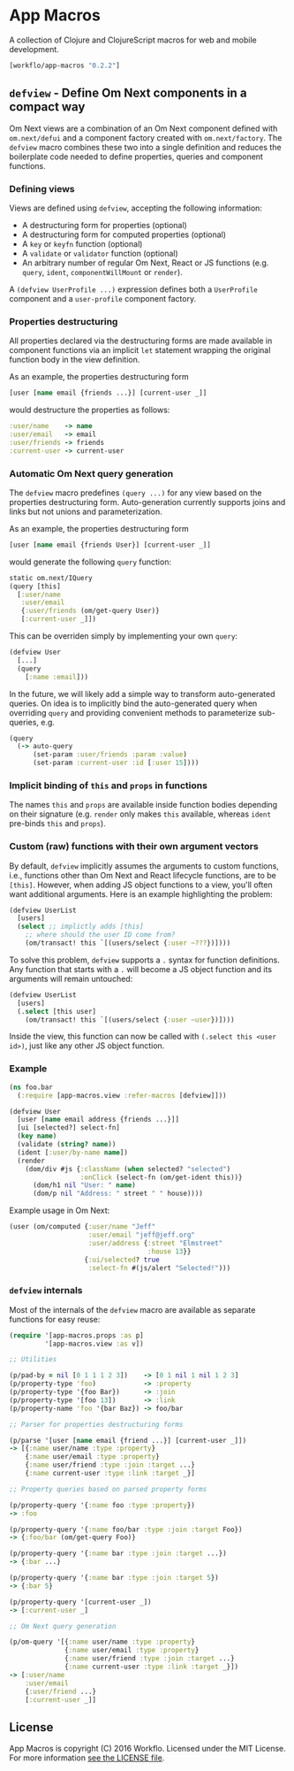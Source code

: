 # App Macros

A collection of Clojure and ClojureScript macros for web and mobile
development.

```clojure
[workflo/app-macros "0.2.2"]
```

## `defview` - Define Om Next components in a compact way

Om Next views are a combination of an Om Next component defined
with `om.next/defui` and a component factory created with
`om.next/factory`. The `defview` macro combines these two into
a single definition and reduces the boilerplate code needed to
define properties, queries and component functions.

### Defining views

Views are defined using `defview`, accepting the following
information:

* A destructuring form for properties (optional)
* A destructuring form for computed properties (optional)
* A `key` or `keyfn` function (optional)
* A `validate` or `validator` function (optional)
* An arbitrary number of regular Om Next, React or JS
  functions (e.g. `query`, `ident`, `componentWillMount`
  or `render`).

A `(defview UserProfile ...)` expression defines both a
`UserProfile` component and a `user-profile` component
factory.

### Properties destructuring

All properties declared via the destructuring forms are
made available in component functions via an implicit
`let` statement wrapping the original function body in
the view definition.

As an example, the properties destructuring form

```clojure
[user [name email {friends ...}] [current-user _]]
```

would destructure the properties as follows:

```clojure
:user/name    -> name
:user/email   -> email
:user/friends -> friends
:current-user -> current-user
```

### Automatic Om Next query generation

The `defview` macro predefines `(query ...)` for any view based
on the properties destructuring form. Auto-generation currently
supports joins and links but not unions and parameterization.

As an example, the properties destructuring form

```clojure
[user [name email {friends User}] [current-user _]]
```

would generate the following `query` function:

```clojure
static om.next/IQuery
(query [this]
  [:user/name
   :user/email
   {:user/friends (om/get-query User)}
   [:current-user _]])
```

This can be overriden simply by implementing your own `query`:

```clojure
(defview User
  [...]
  (query
    [:name :email]))
```

In the future, we will likely add a simple way to transform
auto-generated queries. On idea is to implicitly bind the
auto-generated query when overriding `query` and providing
convenient methods to parameterize sub-queries, e.g.

```clojure
(query
  (-> auto-query
      (set-param :user/friends :param :value)
      (set-param :current-user :id [:user 15])))
```

### Implicit binding of `this` and `props` in functions

The names `this` and `props` are available inside
function bodies depending on their signature (e.g. `render`
only makes `this` available, whereas `ident` pre-binds `this`
and `props`).

### Custom (raw) functions with their own argument vectors

By default, `defview` implicitly assumes the arguments to custom
functions, i.e., functions other than Om Next and React lifecycle
functions, are to be `[this]`. However, when adding JS object functions
to a view, you'll often want additional arguments. Here is an example
highlighting the problem:

```clojure
(defview UserList
  [users]
  (select ;; implictly adds [this]
    ;; where should the user ID come from?
    (om/transact! this `[(users/select {:user ~???})])))
```

To solve this problem, `defview` supports a `.` syntax for function
definitions. Any function that starts with a `.` will become a JS
object function and its arguments will remain untouched:

```clojure
(defview UserList
  [users]
  (.select [this user]
    (om/transact! this `[(users/select {:user ~user})])))
```

Inside the view, this function can now be called with
`(.select this <user id>)`, just like any other JS object function.

### Example

```clojure
(ns foo.bar
  (:require [app-macros.view :refer-macros [defview]]))

(defview User
  [user [name email address {friends ...}]]
  [ui [selected?] select-fn]
  (key name)
  (validate (string? name))
  (ident [:user/by-name name])
  (render
    (dom/div #js {:className (when selected? "selected")
                  :onClick (select-fn (om/get-ident this))}
      (dom/h1 nil "User: " name)
      (dom/p nil "Address: " street " " house))))
```

Example usage in Om Next:

```clojure
(user (om/computed {:user/name "Jeff"
                    :user/email "jeff@jeff.org"
                    :user/address {:street "Elmstreet"
                                   :house 13}}
                   {:ui/selected? true
                    :select-fn #(js/alert "Selected!")))
```

### `defview` internals

Most of the internals of the `defview` macro are available as
separate functions for easy reuse:

```clojure
(require '[app-macros.props :as p]
         '[app-macros.view :as v])

;; Utilities

(p/pad-by = nil [0 1 1 1 2 3])    -> [0 1 nil 1 nil 1 2 3]
(p/property-type 'foo)            -> :property
(p/property-type '{foo Bar})      -> :join
(p/property-type '[foo 13])       -> :link
(p/property-name 'foo '{bar Baz}) -> foo/bar

;; Parser for properties destructuring forms

(p/parse '[user [name email {friend ...}] [current-user _]])
-> [{:name user/name :type :property}
    {:name user/email :type :property}
    {:name user/friend :type :join :target ...}
    {:name current-user :type :link :target _}]

;; Property queries based on parsed property forms

(p/property-query '{:name foo :type :property})
-> :foo

(p/property-query '{:name foo/bar :type :join :target Foo})
-> {:foo/bar (om/get-query Foo)}

(p/property-query '{:name bar :type :join :target ...})
-> {:bar ...}

(p/property-query '{:name bar :type :join :target 5})
-> {:bar 5}

(p/property-query '[current-user _])
-> [:current-user _]

;; Om Next query generation

(p/om-query '[{:name user/name :type :property}
              {:name user/email :type :property}
              {:name user/friend :type :join :target ...}
              {:name current-user :type :link :target _}])
-> [:user/name
    :user/email
    {:user/friend ...}
    [:current-user _]]
```

## License

App Macros is copyright (C) 2016 Workflo. Licensed under the
MIT License. For more information [see the LICENSE file](LICENSE).

